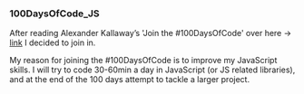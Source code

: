 ### 100DaysOfCode_JS

After reading Alexander Kallaway’s 'Join the #100DaysOfCode' over here -> [link](https://github.com/Kallaway/javascript-koans) I decided to join in.

My reason for joining the #100DaysOfCode is to improve my JavaScript skills. 
I will try to code 30-60min a day in JavaScript (or JS related libraries), and at the end of the 100 days attempt to tackle a larger project.
